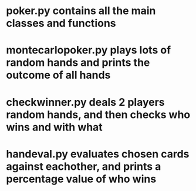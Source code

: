 # poker.py contains all the main classes and functions
# montecarlopoker.py plays lots of random hands and prints the outcome of all hands 
# checkwinner.py deals 2 players random hands, and then checks who wins and with what
# handeval.py evaluates chosen cards against eachother, and prints a percentage value of who wins